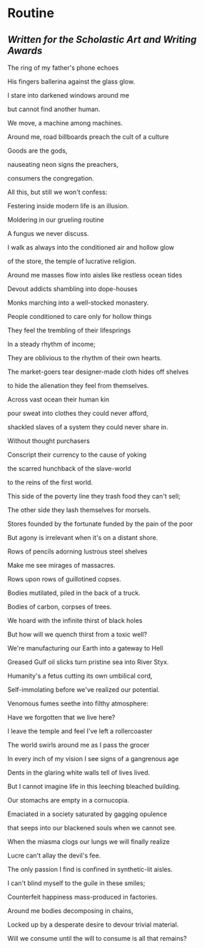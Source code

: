 # Routine

## *Written for the Scholastic Art and Writing Awards*

The ring of my father's phone echoes

His fingers ballerina against the glass glow.

I stare into darkened windows around me

but cannot find another human.

We move, a machine among machines.

Around me, road billboards preach the cult of a culture

Goods are the gods,

nauseating neon signs the preachers,

consumers the congregation.

All this, but still we won't confess:

Festering inside modern life is an illusion.

Moldering in our grueling routine

A fungus we never discuss.

I walk as always into the conditioned air and hollow glow

of the store, the temple of lucrative religion.

Around me masses flow into aisles like restless ocean tides

Devout addicts shambling into dope-houses

Monks marching into a well-stocked monastery.

People conditioned to care only for hollow things

They feel the trembling of their lifesprings

In a steady rhythm of income;

They are oblivious to the rhythm of their own hearts.

The market-goers tear designer-made cloth hides off shelves

to hide the alienation they feel from themselves.

Across vast ocean their human kin

pour sweat into clothes they could never afford,

shackled slaves of a system they could never share in.

Without thought purchasers

Conscript their currency to the cause of yoking

the scarred hunchback of the slave-world

to the reins of the first world.

This side of the poverty line they trash food they can't sell;

The other side they lash themselves for morsels.

Stores founded by the fortunate funded by the pain of the poor

But agony is irrelevant when it's on a distant shore.

Rows of pencils adorning lustrous steel shelves

Make me see mirages of massacres.

Rows upon rows of guillotined copses.

Bodies mutilated, piled in the back of a truck.

Bodies of carbon, corpses of trees.

We hoard with the infinite thirst of black holes

But how will we quench thirst from a toxic well?

We're manufacturing our Earth into a gateway to Hell

Greased Gulf oil slicks turn pristine sea into River Styx.

Humanity's a fetus cutting its own umbilical cord,

Self-immolating before we've realized our potential.

Venomous fumes seethe into filthy atmosphere:

Have we forgotten that we live here?

I leave the temple and feel I've left a rollercoaster

The world swirls around me as I pass the grocer

In every inch of my vision I see signs of a gangrenous age

Dents in the glaring white walls tell of lives lived.

But I cannot imagine life in this leeching bleached building.

Our stomachs are empty in a cornucopia.

Emaciated in a society saturated by gagging opulence

that seeps into our blackened souls when we cannot see.

When the miasma clogs our lungs we will finally realize

Lucre can't allay the devil's fee.

The only passion I find is confined in synthetic-lit aisles.

I can't blind myself to the guile in these smiles;

Counterfeit happiness mass-produced in factories.

Around me bodies decomposing in chains,

Locked up by a desperate desire to devour trivial material.

Will we consume until the will to consume is all that remains?
